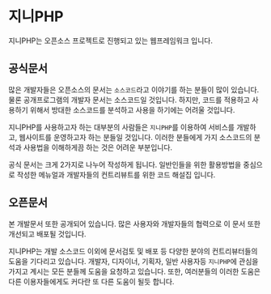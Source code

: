 # 지니PHP
지니PHP는 오픈소스 프로젝트로 진행되고 있는 웹프레임워크 입니다.

## 공식문서
많은 개발자들은 오픈소스의 문서는 `소스코드`라고 이야기를 하는 분들이 많이 있습니다. 물론 공개프로그램의 개발자 문서는 소스코드일 것입니다.
하지만, 코드를 적용하고 사용하기 위해서 방대한 소스코드를 분석하고 사용을 하기에는 어려울 것입니다.

지니PHP를 사용하고자 하는 대부분의 사람들은 `지니PHP`를 이용하여 서비스를 개발하고, 웹사이트를 운영하고자 하는 분들일 것입니다. 이러한 분들에게 가지 소스코드의 분석과 사용법을 이해하게끔 하는 것은 어려운 부분입니다.

공식 문서는 크게 2가지로 나누어 작성하게 됩니다. 일반인들을 위한 활용방법을 중심으로 작성한 메뉴얼과 개발자들의 컨트리뷰트를 위한 코드 해설집 입니다.

## 오픈문서
본 개발문서 또한 공개되어 있습니다. 많은 사용자와 개발자들의 협력으로 이 문서 또한 개선되고 배포될 것입니다.

지니PHP는 개발 소스코드 이외에 문서검토 및 배포 등 다양한 분야의 컨트리뷰터들의 도움을 기다리고 있습니다.
개발자, 디자이너, 기획자, 일반 사용자등 `지니PHP`에 관심을 가지고 계시는 모든 분들께 도움을 요청하고 있습니다. 또한, 여러분들의 이러한 도움은 다른 이용자들에게도 커다란 또 다른 도움이 될듯 합니다.
